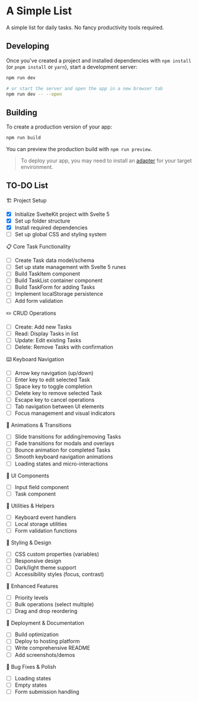 # A Simple List
A simple list for daily tasks. No fancy productivity tools required.

## Developing

Once you've created a project and installed dependencies with `npm install` (or `pnpm install` or `yarn`), start a development server:

```sh
npm run dev

# or start the server and open the app in a new browser tab
npm run dev -- --open
```

## Building

To create a production version of your app:

```sh
npm run build
```

You can preview the production build with `npm run preview`.

> To deploy your app, you may need to install an [adapter](https://svelte.dev/docs/kit/adapters) for your target environment.

## TO-DO List
🏗️ Project Setup

 - [x] Initialize SvelteKit project with Svelte 5
 - [x] Set up folder structure
 - [x] Install required dependencies
 - [ ] Set up global CSS and styling system

📋 Core Task Functionality

 - [ ] Create Task data model/schema
 - [ ] Set up state management with Svelte 5 runes
 - [ ] Build TaskItem component
 - [ ] Build TaskList container component
 - [ ] Build TaskForm for adding Tasks
 - [ ] Implement localStorage persistence
 - [ ] Add form validation

✏️ CRUD Operations

 - [ ] Create: Add new Tasks
 - [ ] Read: Display Tasks in list
 - [ ] Update: Edit existing Tasks
 - [ ] Delete: Remove Tasks with confirmation

⌨️ Keyboard Navigation

 - [ ] Arrow key navigation (up/down)
 - [ ] Enter key to edit selected Task
 - [ ] Space key to toggle completion
 - [ ] Delete key to remove selected Task
 - [ ] Escape key to cancel operations
 - [ ] Tab navigation between UI elements
 - [ ] Focus management and visual indicators

🎨 Animations & Transitions

 - [ ] Slide transitions for adding/removing Tasks
 - [ ] Fade transitions for modals and overlays
 - [ ] Bounce animation for completed Tasks
 - [ ] Smooth keyboard navigation animations
 - [ ] Loading states and micro-interactions

🎯 UI Components

 - [ ] Input field component
 - [ ] Task component 

🔧 Utilities & Helpers

 - [ ] Keyboard event handlers
 - [ ] Local storage utilities
 - [ ] Form validation functions

🎨 Styling & Design

 - [ ] CSS custom properties (variables)
 - [ ] Responsive design
 - [ ] Dark/light theme support
 - [ ] Accessibility styles (focus, contrast)

📱 Enhanced Features

 - [ ] Priority levels
 - [ ] Bulk operations (select multiple)
 - [ ] Drag and drop reordering

🚀 Deployment & Documentation

 - [ ] Build optimization
 - [ ] Deploy to hosting platform
 - [ ] Write comprehensive README
 - [ ] Add screenshots/demos

🐛 Bug Fixes & Polish

 - [ ] Loading states
 - [ ] Empty states
 - [ ] Form submission handling